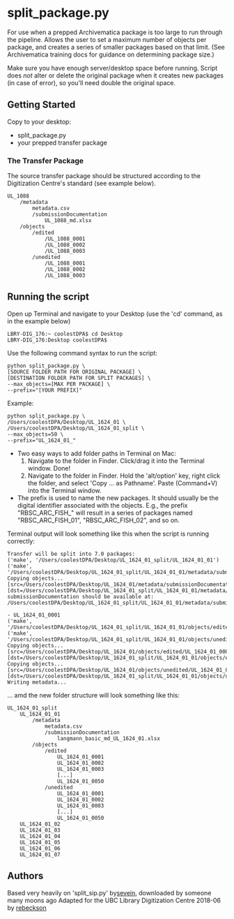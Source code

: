 # split_package.py

For use when a prepped Archivematica package is too large to run through the pipeline. Allows the user to set a maximum number of objects per package, and creates a series of smaller packages based on that limit. (See Archivematica training docs for guidance on determining package size.)

Make sure you have enough server/desktop space before running. Script does *not* alter or delete the original package when it creates new packages (in case of error), so you'll need double the original space.

## Getting Started

Copy to your desktop:
* split_package.py
* your prepped transfer package

### The Transfer Package

The source transfer package should be structured according to the Digitization Centre's standard (see example below).

```
UL_1088
	/metadata
		metadata.csv
		/submissionDocumentation
			UL_1088_md.xlsx
	/objects
		/edited
			/UL_1088_0001
			/UL_1088_0002
			/UL_1088_0003
		/unedited
			/UL_1088_0001
			/UL_1088_0002
			/UL_1088_0003
```

## Running the script

Open up Terminal and navigate to your Desktop 
(use the 'cd' command, as in the example below)

```
LBRY-DIG_176:~ coolestDPA$ cd Desktop
LBRY-DIG_176:Desktop coolestDPA$ 
```

Use the following command syntax to run the script:

```
python split_package.py \
[SOURCE FOLDER PATH FOR ORIGINAL PACKAGE] \
[DESTINATION FOLDER PATH FOR SPLIT PACKAGES] \
--max_objects=[MAX PER PACKAGE] \
--prefix="[YOUR PREFIX]"
```

Example:
```
python split_package.py \
/Users/coolestDPA/Desktop/UL_1624_01 \
/Users/coolestDPA/Desktop/UL_1624_01_split \
--max_objects=50 \
--prefix="UL_1624_01_"
```
- Two easy ways to add folder paths in Terminal on Mac:
	1. Navigate to the folder in Finder. Click/drag it into the Terminal window. Done!
	2. Navigate to the folder in Finder. Hold the 'alt/option' key, right click the folder, and select 'Copy ... as Pathname'. Paste (Command+V) into the Terminal window.
- The prefix is used to name the new packages. It should usually be the digital identifier associated with the objects. E.g., the prefix "RBSC_ARC_FISH_" will result in a series of packages named "RBSC_ARC_FISH_01", "RBSC_ARC_FISH_02", and so on.

Terminal output will look something like this when the script is running correctly:
```
Transfer will be split into 7.0 packages:
('make', '/Users/coolestDPA/Desktop/UL_1624_01_split/UL_1624_01_01')
('make', '/Users/coolestDPA/Desktop/UL_1624_01_split/UL_1624_01_01/metadata/submissionDocumentation/')
Copying objects... [src=/Users/coolestDPA/Desktop/UL_1624_01/metadata/submissionDocumentation/] [dst=/Users/coolestDPA/Desktop/UL_1624_01_split/UL_1624_01_01/metadata/submissionDocumentation/]
submissionDocumentation should be available at: /Users/coolestDPA/Desktop/UL_1624_01_split/UL_1624_01_01/metadata/submissionDocumentation/

- UL_1624_01_0001
('make', '/Users/coolestDPA/Desktop/UL_1624_01_split/UL_1624_01_01/objects/edited/UL_1624_01_0001/')
('make', '/Users/coolestDPA/Desktop/UL_1624_01_split/UL_1624_01_01/objects/unedited/UL_1624_01_0001/')
Copying objects... [src=/Users/coolestDPA/Desktop/UL_1624_01/objects/edited/UL_1624_01_0001/] [dst=/Users/coolestDPA/Desktop/UL_1624_01_split/UL_1624_01_01/objects/edited/UL_1624_01_0001/]
Copying objects... [src=/Users/coolestDPA/Desktop/UL_1624_01/objects/unedited/UL_1624_01_0001/] [dst=/Users/coolestDPA/Desktop/UL_1624_01_split/UL_1624_01_01/objects/unedited/UL_1624_01_0001/]
Writing metadata...

```

... amd the new folder structure will look something like this:
```
UL_1624_01_split
	UL_1624_01_01
		/metadata
			metadata.csv
			/submissionDocumentation
				langmann_basic_md_UL_1624_01.xlsx
		/objects
			/edited
				UL_1624_01_0001
				UL_1624_01_0002
				UL_1624_01_0003
				[...]
				UL_1624_01_0050
			/unedited
				UL_1624_01_0001
				UL_1624_01_0002
				UL_1624_01_0003
				[...]
				UL_1624_01_0050
	UL_1624_01_02
	UL_1624_01_03
	UL_1624_01_04
	UL_1624_01_05
	UL_1624_01_06
	UL_1624_01_07
```

## Authors

Based very heavily on 'split_sip.py' by[sevein](https://github.com/sevein), downloaded by someone many moons ago
Adapted for the UBC Library Digitization Centre 2018-06 by [rebeckson](https://github.com/rebeckson)
